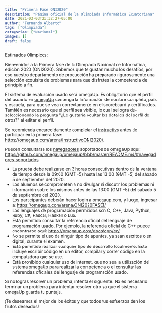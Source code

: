```yaml
---
title: "Primera Fase ONI2020"
description: "Página oficial de la Olimpiada Informática Ecuatoriana"
date: 2021-03-03T21:32:27-05:00
author: "Fernando Alberto"
tags: ["Olimpiada"]
categories: ["Nacional"]
images: []
draft: false
---
```


Estimados Olímpicos:

Bienvenidos a la Primera fase de la Olimpiada Nacional de Informática, edición 2020
(ONI2020). Sabemos que te gustan mucho los desafíos, por eso nuestro departamento
de producción ha preparado rigurosamente una selección exquisita de problemas para
que disfrutes la competencia de principio a fin.

El sistema de evaluación usado será omegaUp. Es obligatorio que el perfil del usuario
en [omegaUp](https://omegaup.com/) contenga la información de nombre completo, país
y escuela, para que se vean correctamente en el scoreboard y certificados. También
es necesario que el perfil sea visible, lo cual se logra de-seleccionando la pregunta
"¿Le gustaría ocultar los detalles del perfil de otros?" al editar el perfil.

Se recomienda encarecidamente completar el
[instructivo](https://omegaup.com/arena/InstructivoONI2020/) antes de participar
en la primera fase: <https://omegaup.com/arena/InstructivoONI2020/>.

Pueden consultarse los
[navegadores](https://github.com/omegaup/omegaup/blob/master/README.md/#navegadores-soportados)
soportados de omegaUp aquí:
<https://github.com/omegaup/omegaup/blob/master/README.md/#navegadores-soportados>

- La prueba debe realizarse en 3 horas consecutivas dentro de la ventana de tiempo
  desde la 09:00 (GMT -5) hasta las 13:00 (GMT -5) del sábado 5 de septiembre del 2020.
- Los alumnos se comprometen a no divulgar ni discutir los problemas ni información
  sobre los mismos antes de las 13:00 (GMT -5) del sábado 5 de septiembre del 2020.
- Los participantes deberán hacer login a omegaup.com, y luego, ingresar a:
  <https://omegaup.com/arena/ONI2020FASE1/>
- Los lenguajes de programación permitidos son C, C++, Java, Python, Ruby, C#, Pascal, Haskell o Lúa.
- Está permitido consultar la referencia oficial del lenguaje de programación usado.
  Por ejemplo, la referencia oficial de C++ puede encontrarse aquí: <https://omegaup.com/docs/cpp/en/>
- No se permite el uso de ningún tipo de apuntes, ya sean escritos o en digital,
  durante el examen.
- Está permitido realizar cualquier tipo de desarrollo localmente. Esto incluye escribir
  código en un editor, compilar y correr código en la computadora que se use.
- Está prohibido cualquier uso de internet, que no sea la utilización del sistema
  omegaUp para realizar la competencia o el consultar las referencias oficiales del
  lenguaje de programación usado.

Si no logras resolver un problema, intenta el siguiente. No es necesario terminar
un problema para intentar resolver otro ya que el sistema omegaUp guarda tu puntaje.

¡Te deseamos el mejor de los éxitos y que todos tus esfuerzos den los frutos deseados!
